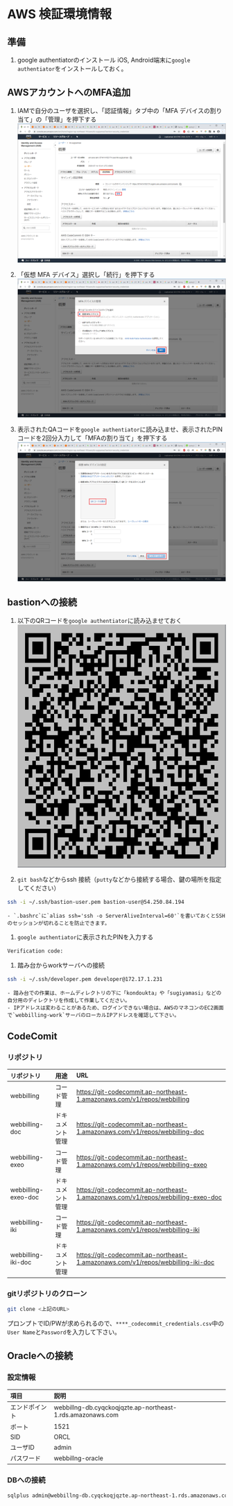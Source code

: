 # AWS 検証環境情報

## 準備

1. google authentiatorのインストール
iOS, Android端末に`google authentiator`をインストールしておく。

## AWSアカウントへのMFA追加

1. IAMで自分のユーザを選択し、「認証情報」タブ中の「MFA デバイスの割り当て」の「管理」を押下する
![](images/mfa1.png)

1. 「仮想 MFA デバイス」選択し「続行」を押下する
![](images/mfa2.png)

1. 表示されたQAコードを`google authentiator`に読み込ませ、表示されたPINコードを2回分入力して「MFAの割り当て」を押下する
![](images/mfa3.png)


## bastionへの接続

1. 以下のQRコードを`google authentiator`に読み込ませておく
![](images/qr.png)

1. `git bash`などからssh 接続（`putty`などから接続する場合、鍵の場所を指定してください）
```bash
ssh -i ~/.ssh/bastion-user.pem bastion-user@54.250.84.194
```
	- `.bashrc`に`alias ssh='ssh -o ServerAliveInterval=60'`を書いておくとSSHのセッションが切れることを防止できます。

1. `google authentiator`に表示されたPINを入力する
```bash
Verification code:
```

1. 踏み台からworkサーバへの接続  
```bash
ssh -i ~/.ssh/developer.pem developer@172.17.1.231
```
	- 踏み台での作業は、ホームディレクトリの下に「kondoukta」や「sugiyamasi」などの自分用のディレクトリを作成して作業してください。
	- IPアドレスは変わることがあるため、ログインできない場合は、AWSのマネコンのEC2画面で`webbilling-work`サーバのローカルIPアドレスを確認して下さい。

## CodeComit

### リポジトリ

| リポジトリ | 用途 | URL | 
|:-----|:-----|:-----|
| webbilling | コード管理 | https://git-codecommit.ap-northeast-1.amazonaws.com/v1/repos/webbilling |
| webbilling-doc | ドキュメント管理 | https://git-codecommit.ap-northeast-1.amazonaws.com/v1/repos/webbilling-doc |
| webbilling-exeo | コード管理 | https://git-codecommit.ap-northeast-1.amazonaws.com/v1/repos/webbilling-exeo |
| webbilling-exeo-doc | ドキュメント管理 | https://git-codecommit.ap-northeast-1.amazonaws.com/v1/repos/webbilling-exeo-doc |
| webbilling-iki | コード管理 | https://git-codecommit.ap-northeast-1.amazonaws.com/v1/repos/webbilling-iki |
| webbilling-iki-doc | ドキュメント管理 | https://git-codecommit.ap-northeast-1.amazonaws.com/v1/repos/webbilling-iki-doc |

### gitリポジトリのクローン  

```bash
git clone <上記のURL>
```
プロンプトでID/PWが求められるので、`****_codecommit_credentials.csv`中の`User Name`と`Password`を入力して下さい。

## Oracleへの接続

### 設定情報

| 項目 | 説明 | 
|:-----|:-----|
| エンドポイント | webbillng-db.cyqckoqjqzte.ap-northeast-1.rds.amazonaws.com |
| ポート | 1521 |
| SID | ORCL |
| ユーザID | admin |
| パスワード | webbillng-oracle |

### DBへの接続

```bash
sqlplus admin@webbillng-db.cyqckoqjqzte.ap-northeast-1.rds.amazonaws.com:1521/ORCL
```
